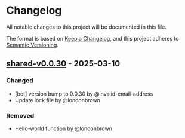 # Changelog

All notable changes to this project will be documented in this file.

The format is based on [Keep a Changelog](https://keepachangelog.com/en/1.0.0/),
and this project adheres to [Semantic Versioning](https://semver.org/spec/v2.0.0.html).

## [shared-v0.0.30] - 2025-03-10

### Changed
- [bot] version bump to 0.0.30 by @invalid-email-address
- Update lock file by @londonbrown

### Removed
- Hello-world function by @londonbrown

[shared-v0.0.30]: https://github.com/londonbrown/blog-lambdas/compare/v0.0.29..shared-v0.0.30

<!-- generated by git-cliff -->

